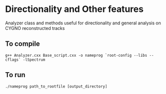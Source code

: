 # Directionality and Other features

Analyzer class and methods useful for directionality and general analysis on CYGNO reconstructed tracks

## To compile

```g++ Analyzer.cxx Base_script.cxx -o nameprog `root-config --libs --cflags` -lSpectrum```

## To run

```./nameprog path_to_rootfile [output_directory]```